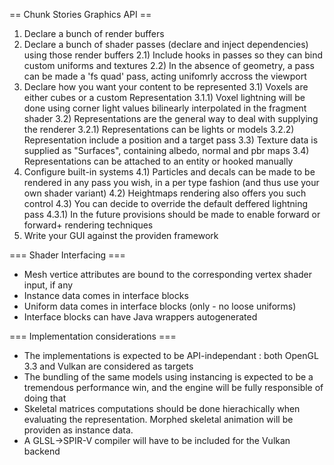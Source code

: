 == Chunk Stories Graphics API ==

1) Declare a bunch of render buffers
2) Declare a bunch of shader passes (declare and inject dependencies) using those render buffers
	2.1) Include hooks in passes so they can bind custom uniforms and textures
	2.2) In the absence of geometry, a pass can be made a 'fs quad' pass, acting unifomrly accross the viewport
3) Declare how you want your content to be represented
	3.1) Voxels are either cubes or a custom Representation
		3.1.1) Voxel lightning will be done using corner light values bilinearly interpolated in the fragment shader
	3.2) Representations are the general way to deal with supplying the renderer
		3.2.1) Representations can be lights or models
		3.2.2) Representation include a position and a target pass
	3.3) Texture data is supplied as "Surfaces", containing albedo, normal and pbr maps
	3.4) Representations can be attached to an entity or hooked manually
4) Configure built-in systems
	4.1) Particles and decals can be made to be rendered in any pass you wish, in a per type fashion (and thus use your own shader variant)
	4.2) Heightmaps rendering also offers you such control
	4.3) You can decide to override the default deffered lightning pass
		4.3.1) In the future provisions should be made to enable forward or forward+ rendering techniques
5) Write your GUI against the providen framework

=== Shader Interfacing ===

 * Mesh vertice attributes are bound to the corresponding vertex shader input, if any
 * Instance data comes in interface blocks
 * Uniform data comes in interface blocks (only - no loose uniforms)
 * Interface blocks can have Java wrappers autogenerated

=== Implementation considerations ===

 * The implementations is expected to be API-independant : both OpenGL 3.3 and Vulkan are considered as targets
 * The bundling of the same models using instancing is expected to be a tremendous performance win, and the engine will be fully responsible of doing that
 * Skeletal matrices computations should be done hierachically when evaluating the representation. Morphed skeletal animation will be providen as instance data.
 * A GLSL->SPIR-V compiler will have to be included for the Vulkan backend